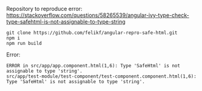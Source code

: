 Repository to reproduce error: https://stackoverflow.com/questions/58265539/angular-ivy-type-check-type-safehtml-is-not-assignable-to-type-string

```
git clone https://github.com/felikf/angular-repro-safe-html.git 
npm i
npm run build
```

Error:

```
ERROR in src/app/app.component.html(1,6): Type 'SafeHtml' is not assignable to type 'string'.
src/app/test-module/test-component/test-component.component.html(1,6): Type 'SafeHtml' is not assignable to type 'string'.
```
